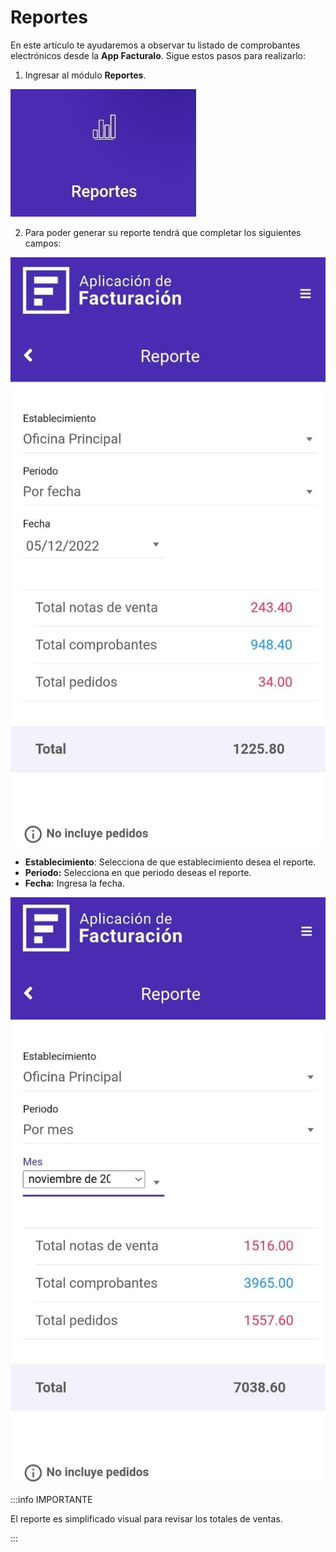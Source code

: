 # Reportes

En este artículo te ayudaremos a observar tu listado de comprobantes electrónicos desde la **App Facturalo**. Sigue estos pasos para realizarlo:

1. Ingresar al módulo **Reportes**.

![Alt text](img/caja7.jpg)

2. Para poder generar su reporte tendrá que completar los siguientes campos:

![Alt text](img/caja6.jpg)

- **Establecimiento**: Selecciona de que establecimiento desea el reporte.
- **Periodo:** Selecciona en que periodo deseas el reporte.
- **Fecha:** Ingresa la fecha.

![Alt text](img/cotiza.jpg)

:::info IMPORTANTE

El reporte es simplificado visual para revisar los totales de ventas.

:::
